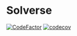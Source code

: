# Solverse

[![CodeFactor](https://www.codefactor.io/repository/github/saalin/solverse/badge)](https://www.codefactor.io/repository/github/saalin/solverse)
[![codecov](https://codecov.io/gh/Saalin/Solverse/branch/master/graph/badge.svg?token=0BWVOG3NI2)](https://codecov.io/gh/Saalin/Solverse)
